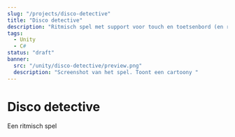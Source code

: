 ```yaml
---
slug: "/projects/disco-detective"
title: "Disco detective"
description: "Ritmisch spel met support voor touch en toetsenbord (en randapperatuur dat zich voordoet als toetsenbord)"
tags: 
  - Unity
  - C#
status: "draft"
banner:
  src: "/unity/disco-detective/preview.png"
  description: "Screenshot van het spel. Toont een cartoony "
---
```


# Disco detective

Een ritmisch spel